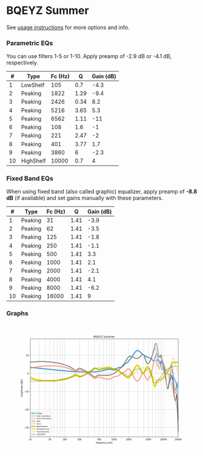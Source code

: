 # BQEYZ Summer
See [usage instructions](https://github.com/jaakkopasanen/AutoEq#usage) for more options and info.

### Parametric EQs
You can use filters 1-5 or 1-10. Apply preamp of -2.9 dB or -4.1 dB, respectively.

|   # | Type      |   Fc (Hz) |    Q |   Gain (dB) |
|-----|-----------|-----------|------|-------------|
|   1 | LowShelf  |       105 | 0.7  |        -4.3 |
|   2 | Peaking   |      1822 | 1.29 |        -9.4 |
|   3 | Peaking   |      2426 | 0.34 |         8.2 |
|   4 | Peaking   |      5216 | 3.65 |         5.3 |
|   5 | Peaking   |      6562 | 1.11 |       -11   |
|   6 | Peaking   |       108 | 1.6  |        -1   |
|   7 | Peaking   |       221 | 2.47 |        -2   |
|   8 | Peaking   |       401 | 3.77 |         1.7 |
|   9 | Peaking   |      3860 | 6    |        -2.3 |
|  10 | HighShelf |     10000 | 0.7  |         4   |

### Fixed Band EQs
When using fixed band (also called graphic) equalizer, apply preamp of **-8.8 dB** (if available) and set gains manually with these parameters.

|   # | Type    |   Fc (Hz) |    Q |   Gain (dB) |
|-----|---------|-----------|------|-------------|
|   1 | Peaking |        31 | 1.41 |        -3.9 |
|   2 | Peaking |        62 | 1.41 |        -3.5 |
|   3 | Peaking |       125 | 1.41 |        -1.8 |
|   4 | Peaking |       250 | 1.41 |        -1.1 |
|   5 | Peaking |       500 | 1.41 |         3.3 |
|   6 | Peaking |      1000 | 1.41 |         2.1 |
|   7 | Peaking |      2000 | 1.41 |        -2.1 |
|   8 | Peaking |      4000 | 1.41 |         4.1 |
|   9 | Peaking |      8000 | 1.41 |        -6.2 |
|  10 | Peaking |     16000 | 1.41 |         9   |

### Graphs
![](./BQEYZ%20Summer.png)
